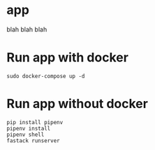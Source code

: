 # app

blah blah blah

# Run app with docker

```
sudo docker-compose up -d
```

# Run app without docker

```
pip install pipenv
pipenv install
pipenv shell
fastack runserver
```
